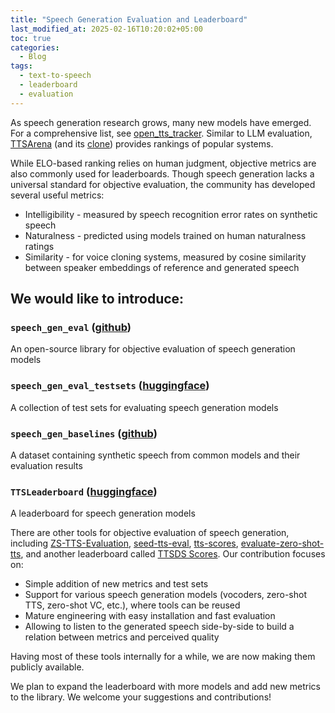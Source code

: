 ```yaml
---
title: "Speech Generation Evaluation and Leaderboard"
last_modified_at: 2025-02-16T10:20:02+05:00
toc: true
categories:
  - Blog
tags:
  - text-to-speech
  - leaderboard
  - evaluation
---
```


As speech generation research grows, many new models have emerged.
For a comprehensive list, see [open_tts_tracker](https://huggingface.co/datasets/Pendrokar/open_tts_tracker).
Similar to LLM evaluation, [TTSArena](https://huggingface.co/spaces/TTS-AGI/TTS-Arena) (and its [clone](https://huggingface.co/spaces/Pendrokar/TTS-Spaces-Arena))
provides rankings of popular systems.

While ELO-based ranking relies on human judgment, objective metrics are also commonly used for leaderboards.
Though speech generation lacks a universal standard for objective evaluation,
the community has developed several useful metrics:

* Intelligibility - measured by speech recognition error rates on synthetic speech
* Naturalness - predicted using models trained on human naturalness ratings
* Similarity - for voice cloning systems, measured by cosine similarity between speaker embeddings of reference and generated speech

## We would like to introduce:

### `speech_gen_eval` ([github](https://github.com/balacoon/speech_gen_eval))
An open-source library for objective evaluation of speech generation models

### `speech_gen_eval_testsets` ([huggingface](https://huggingface.co/datasets/balacoon/speech_gen_eval_testsets))
A collection of test sets for evaluating speech generation models

### `speech_gen_baselines` ([github](https://github.com/balacoon/speech_gen_baselines))
A dataset containing synthetic speech from common models and their evaluation results

### `TTSLeaderboard` ([huggingface](https://huggingface.co/spaces/balacoon/TTSLeaderboard))
A leaderboard for speech generation models

There are other tools for objective evaluation of speech generation, including [ZS-TTS-Evaluation](https://github.com/Edresson/ZS-TTS-Evaluation), [seed-tts-eval](https://github.com/BytedanceSpeech/seed-tts-eval), [tts-scores](https://github.com/neonbjb/tts-scores), [evaluate-zero-shot-tts](https://github.com/keonlee9420/evaluate-zero-shot-tts), and another leaderboard called [TTSDS Scores](https://huggingface.co/spaces/ttsds/benchmark).
Our contribution focuses on:
* Simple addition of new metrics and test sets
* Support for various speech generation models (vocoders, zero-shot TTS, zero-shot VC, etc.), where tools can be reused
* Mature engineering with easy installation and fast evaluation
* Allowing to listen to the generated speech side-by-side to build a relation between metrics and perceived quality

Having most of these tools internally for a while, we are now making them publicly available.

We plan to expand the leaderboard with more models and add new metrics to the library.
We welcome your suggestions and contributions!